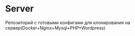 # Server
Репозиторий с готовыми конфигами для клонирования на сервер(Docker+Nginx+Mysql+PHP+Wordpress)
